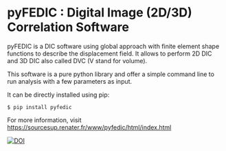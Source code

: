 # pyFEDIC : Digital Image (2D/3D) Correlation Software

pyFEDIC is a DIC software using global approach with finite element shape functions to describe the displacement field. It allows to perform 2D DIC and 3D DIC also called DVC (V stand for volume).

This software is a pure python library and offer a simple command line to run analysis with a few parameters as input.

It can be directly installed using pip:

```console
$ pip install pyfedic
```

For more information, visit https://sourcesup.renater.fr/www/pyfedic/html/index.html


[![DOI](https://zenodo.org/badge/DOI/10.5281/zenodo.8298430.svg)](https://doi.org/10.5281/zenodo.8298430)

